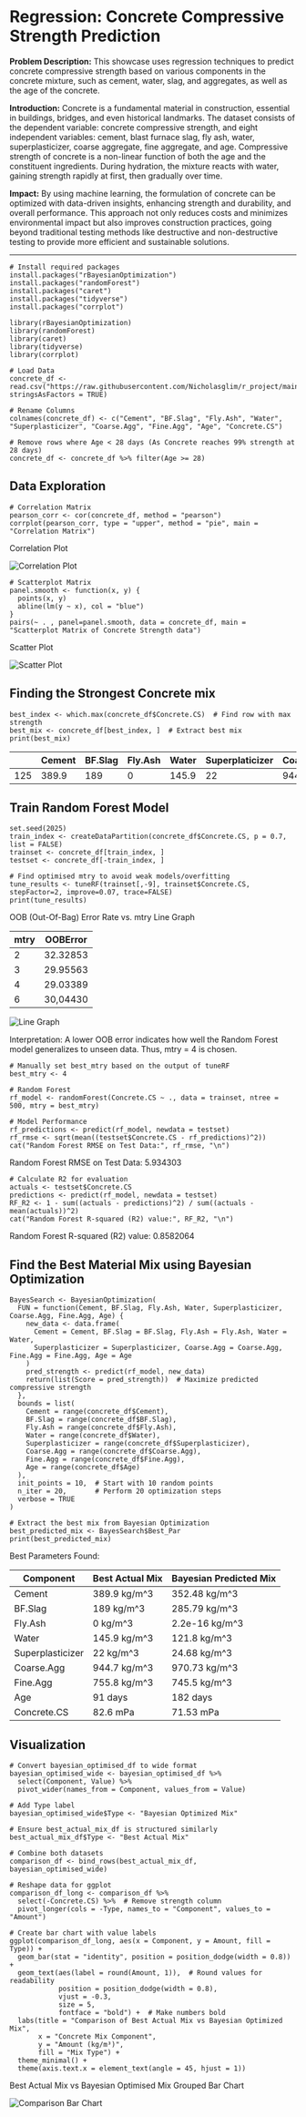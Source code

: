 # Regression: Concrete Compressive Strength Prediction

**Problem Description:** This showcase uses regression techniques to predict concrete compressive strength based on various components in the concrete mixture, such as cement, water, slag, and aggregates, as well as the age of the concrete.

**Introduction:** Concrete is a fundamental material in construction, essential in buildings, bridges, and even historical landmarks. The dataset consists of the dependent variable: concrete compressive strength, and eight independent variables: cement, blast furnace slag, fly ash, water, superplasticizer, coarse aggregate, fine aggregate, and age. Compressive strength of concrete is a non-linear function of both the age and the constituent ingredients. During hydration, the mixture reacts with water, gaining strength rapidly at first, then gradually over time.

**Impact:** By using machine learning, the formulation of concrete can be optimized with data-driven insights, enhancing strength and durability, and overall performance. This approach not only reduces costs and minimizes environmental impact but also improves construction practices, going beyond traditional testing methods like destructive and non-destructive testing to provide more efficient and sustainable solutions.

---
```
# Install required packages
install.packages("rBayesianOptimization")
install.packages("randomForest")
install.packages("caret")
install.packages("tidyverse")
install.packages("corrplot")

library(rBayesianOptimization)
library(randomForest)
library(caret)
library(tidyverse)
library(corrplot)

# Load Data
concrete_df <- read.csv("https://raw.githubusercontent.com/Nicholasglim/r_project/main/Datasets/Concrete_Data.csv", stringsAsFactors = TRUE)

# Rename Columns
colnames(concrete_df) <- c("Cement", "BF.Slag", "Fly.Ash", "Water", "Superplasticizer", "Coarse.Agg", "Fine.Agg", "Age", "Concrete.CS")

# Remove rows where Age < 28 days (As Concrete reaches 99% strength at 28 days)
concrete_df <- concrete_df %>% filter(Age >= 28)
```

## Data Exploration
```
# Correlation Matrix
pearson_corr <- cor(concrete_df, method = "pearson")
corrplot(pearson_corr, type = "upper", method = "pie", main = "Correlation Matrix")
```
Correlation Plot

![Correlation Plot](https://github.com/user-attachments/assets/af40012c-7055-4c4b-b97e-ff1d0bba2ff2)

```
# Scatterplot Matrix
panel.smooth <- function(x, y) {
  points(x, y)
  abline(lm(y ~ x), col = "blue")
}
pairs(~ . , panel=panel.smooth, data = concrete_df, main = "Scatterplot Matrix of Concrete Strength data")
```
Scatter Plot

![Scatter Plot](https://github.com/user-attachments/assets/56c91282-e6f5-4c6e-b7b8-3ba19411f9f9)

## Finding the Strongest Concrete mix
```
best_index <- which.max(concrete_df$Concrete.CS)  # Find row with max strength
best_mix <- concrete_df[best_index, ]  # Extract best mix
print(best_mix)
```

|        | Cement | BF.Slag | Fly.Ash | Water | Superplaticizer | Coarse.Agg | Fine.Agg | Age | Concrete.CS |
|--------|--------|---------|---------|-------|-----------------|------------|----------|-----|-------------|
| 125    | 389.9  | 189     |       0 | 145.9 |              22 |      944.7 |    755.8 |  91 |        82.6 |

## Train Random Forest Model
```
set.seed(2025)
train_index <- createDataPartition(concrete_df$Concrete.CS, p = 0.7, list = FALSE)
trainset <- concrete_df[train_index, ]
testset <- concrete_df[-train_index, ]

# Find optimised mtry to avoid weak models/overfitting
tune_results <- tuneRF(trainset[,-9], trainset$Concrete.CS, stepFactor=2, improve=0.07, trace=FALSE)
print(tune_results)
```
OOB (Out-Of-Bag) Error Rate vs. mtry Line Graph

| mtry | OOBError |
|------|----------|
| 2    | 32.32853 |
| 3    | 29.95563 |
| 4    | 29.03389 |
| 6    | 30,04430 |

![Line Graph](https://github.com/user-attachments/assets/baa29fc6-655c-4d27-8f28-2f9403f4fab3)

Interpretation: A lower OOB error indicates how well the Random Forest model generalizes to unseen data. Thus, mtry = 4 is chosen.

```
# Manually set best_mtry based on the output of tuneRF
best_mtry <- 4

# Random Forest
rf_model <- randomForest(Concrete.CS ~ ., data = trainset, ntree = 500, mtry = best_mtry)

# Model Performance
rf_predictions <- predict(rf_model, newdata = testset)
rf_rmse <- sqrt(mean((testset$Concrete.CS - rf_predictions)^2))
cat("Random Forest RMSE on Test Data:", rf_rmse, "\n")
```

Random Forest RMSE on Test Data: 5.934303

```
# Calculate R2 for evaluation
actuals <- testset$Concrete.CS
predictions <- predict(rf_model, newdata = testset)
RF_R2 <- 1 - sum((actuals - predictions)^2) / sum((actuals - mean(actuals))^2)
cat("Random Forest R-squared (R2) value:", RF_R2, "\n")
```

Random Forest R-squared (R2) value: 0.8582064

## Find the Best Material Mix using Bayesian Optimization
```
BayesSearch <- BayesianOptimization(
  FUN = function(Cement, BF.Slag, Fly.Ash, Water, Superplasticizer, Coarse.Agg, Fine.Agg, Age) {
    new_data <- data.frame(
      Cement = Cement, BF.Slag = BF.Slag, Fly.Ash = Fly.Ash, Water = Water,
      Superplasticizer = Superplasticizer, Coarse.Agg = Coarse.Agg, Fine.Agg = Fine.Agg, Age = Age
    )
    pred_strength <- predict(rf_model, new_data)
    return(list(Score = pred_strength))  # Maximize predicted compressive strength
  },
  bounds = list(
    Cement = range(concrete_df$Cement),
    BF.Slag = range(concrete_df$BF.Slag),
    Fly.Ash = range(concrete_df$Fly.Ash),
    Water = range(concrete_df$Water),
    Superplasticizer = range(concrete_df$Superplasticizer),
    Coarse.Agg = range(concrete_df$Coarse.Agg),
    Fine.Agg = range(concrete_df$Fine.Agg),
    Age = range(concrete_df$Age)
  ),
  init_points = 10,  # Start with 10 random points
  n_iter = 20,       # Perform 20 optimization steps
  verbose = TRUE
)

# Extract the best mix from Bayesian Optimization
best_predicted_mix <- BayesSearch$Best_Par
print(best_predicted_mix)
```

Best Parameters Found:

| Component        | Best Actual Mix | Bayesian Predicted Mix |
|------------------|-----------------|------------------------|
| Cement           | 389.9 kg/m^3    | 352.48 kg/m^3          |
| BF.Slag          | 189 kg/m^3      | 285.79 kg/m^3          |
| Fly.Ash          | 0 kg/m^3        | 2.2e-16 kg/m^3         |
| Water            | 145.9 kg/m^3    | 121.8 kg/m^3           |
| Superplasticizer | 22	kg/m^3       | 24.68 kg/m^3           |
| Coarse.Agg       | 944.7 kg/m^3    | 970.73 kg/m^3          |
| Fine.Agg         | 755.8 kg/m^3    | 745.5 kg/m^3           |
| Age              | 91	days         | 182 days               |
| Concrete.CS	     | 82.6 mPa	       | 71.53 mPa              |

## Visualization
```
# Convert bayesian_optimised_df to wide format
bayesian_optimised_wide <- bayesian_optimised_df %>%
  select(Component, Value) %>%
  pivot_wider(names_from = Component, values_from = Value)

# Add Type label
bayesian_optimised_wide$Type <- "Bayesian Optimized Mix"

# Ensure best_actual_mix_df is structured similarly
best_actual_mix_df$Type <- "Best Actual Mix"

# Combine both datasets
comparison_df <- bind_rows(best_actual_mix_df, bayesian_optimised_wide)

# Reshape data for ggplot
comparison_df_long <- comparison_df %>%
  select(-Concrete.CS) %>%  # Remove strength column
  pivot_longer(cols = -Type, names_to = "Component", values_to = "Amount")

# Create bar chart with value labels
ggplot(comparison_df_long, aes(x = Component, y = Amount, fill = Type)) +
  geom_bar(stat = "identity", position = position_dodge(width = 0.8)) +
  geom_text(aes(label = round(Amount, 1)),  # Round values for readability
            position = position_dodge(width = 0.8), 
            vjust = -0.3, 
            size = 5, 
            fontface = "bold") +  # Make numbers bold
  labs(title = "Comparison of Best Actual Mix vs Bayesian Optimized Mix",
       x = "Concrete Mix Component",
       y = "Amount (kg/m³)",
       fill = "Mix Type") +
  theme_minimal() +
  theme(axis.text.x = element_text(angle = 45, hjust = 1))
```

Best Actual Mix vs Bayesian Optimised Mix Grouped Bar Chart

![Comparison Bar Chart](https://github.com/user-attachments/assets/7ac015d1-c618-483e-839a-f198667cf405)
